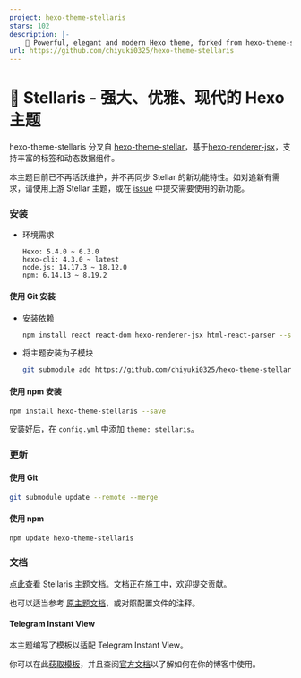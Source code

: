 ```yaml
---
project: hexo-theme-stellaris
stars: 102
description: |-
    📑 Powerful, elegant and modern Hexo theme, forked from hexo-theme-stellar.
url: https://github.com/chiyuki0325/hexo-theme-stellaris
---
```


# 📑 Stellaris - 强大、优雅、现代的 Hexo 主题

hexo-theme-stellaris 分叉自 [hexo-theme-stellar](https://github.com/xaoxuu/hexo-theme-stellar)，基于[hexo-renderer-jsx](https://github.com/hexojs/hexo-renderer-jsx)，支持丰富的标签和动态数据组件。

本主题目前已不再活跃维护，并不再同步 Stellar 的新功能特性。如对追新有需求，请使用上游 Stellar 主题，或在 [issue](https://github.com/chiyuki0325/hexo-theme-stellaris/issues/6) 中提交需要使用的新功能。

### 安装

- 环境需求
  ```
  Hexo: 5.4.0 ~ 6.3.0
  hexo-cli: 4.3.0 ~ latest
  node.js: 14.17.3 ~ 18.12.0
  npm: 6.14.13 ~ 8.19.2
  ```

#### 使用 Git 安装

- 安装依赖
  ```bash
  npm install react react-dom hexo-renderer-jsx html-react-parser --save
  ```

- 将主题安装为子模块

  ```bash
  git submodule add https://github.com/chiyuki0325/hexo-theme-stellaris.git themes/stellaris
  ```

#### 使用 npm 安装

```bash
npm install hexo-theme-stellaris --save
```

安装好后，在 `config.yml` 中添加 `theme: stellaris`。

### 更新

#### 使用 Git

```bash
git submodule update --remote --merge
```

#### 使用 npm

```bash
npm update hexo-theme-stellaris
```

### 文档

[点此查看](https://blog.chyk.ink/wiki/stellaris/) Stellaris 主题文档。文档正在施工中，欢迎提交贡献。

也可以适当参考 [原主题文档](https://xaoxuu.com/wiki/stellar/)，或对照配置文件的注释。

#### Telegram Instant View

本主题编写了模板以适配 Telegram Instant View。

你可以在此[获取模板](https://blog.chyk.ink/2023/07/15/stellaris-instant-view-template/)，并且查阅[官方文档](https://instantview.telegram.org/)以了解如何在你的博客中使用。

